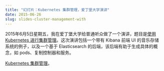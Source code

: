 ```yaml
---
title: "幻灯片：Kubernetes 集群管理，爱丁堡大学演讲"
date: 2015-06-26
slug: slides-cluster-management-with
---
```



2015年6月5日星期五，我在爱丁堡大学给普通听众做了一个演讲，题目是[使用 Kubernetes 进行集群管理](https://docs.google.com/presentation/d/1H4ywDb4vAJeg8KEjpYfhNqFSig0Q8e_X5I36kM9S6q0/pub?start=false&loop=false&delayms=3000)。这次演讲包括一个带有 Kibana 前端 UI 的音乐存储系统的例子，以及一个基于 Elasticsearch 的后端，该后端有助于生成具体的概念，如 pods、复制控制器和服务。

[Kubernetes 集群管理](https://docs.google.com/presentation/d/1H4ywDb4vAJeg8KEjpYfhNqFSig0Q8e_X5I36kM9S6q0/pub?start=false&loop=false&delayms=3000)。
